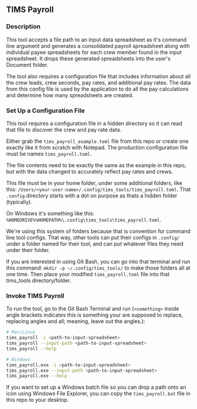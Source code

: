 ## TIMS Payroll

### Description

This tool accepts a file path to an input data spreadsheet as it's command line argument and generates a consolidated payroll spreadsheet along with individual payee spreadsheets for each crew member found in the input spreadsheet. It drops these generated spreadsheets into the user's Document folder.

The tool also requires a configuration file that includes information about all the crew leads, crew seconds, pay rates, and additional pay rates. The data from this config file is used by the application to do all the pay calculations and determine how many spreadsheets are created.

### Set Up a Configuration File

This tool requires a configuration file in a hidden directory so it can read that file to discover the crew and pay rate data.

Either grab the `tims_payroll_example.toml` file from this repo or create one exactly like it from scratch with Notepad. The production configuration file must be names `tims_payroll.toml`.

The file contents need to be exactly the same as the example in this repo, but with the data changed to accurately reflect pay rates and crews.

This file must be in your home folder, under some additional folders, like this: `/Users/<your-user-name>/.config/tims_tools/tims_payroll.toml`. That `.config` directory starts with a dot on purpose as thats a hidden folder (typically).

On Windows it's something like this: `%HOMEDRIVE%%HOMEPATH%\.config\tims_tools\tims_payroll.toml`.

We're using this system of folders because that is convention for command line tool configs. That way, other tools can put their configs in `.config/` under a folder named for their tool, and can put whatever files they need under their folder.

If you are interested in using Git Bash, you can go into that terminal and run this command: `mkdir -p ~/.config/tims_tools/` to make those folders all at one time. Then place your modified `tims_payroll.toml` file into that tims_tools directory/folder.

### Invoke TIMS Payroll

To run the tool, go to the Git Bash Terminal and run (`<something>` inside angle brackets indicates this is something your are supposed to replace, replacing angles and all; meaning, leave out the angles.):

```bash
# Mac/Linux
tims_payroll -i <path-to-input-spreadsheet>
tims_payroll --input-path <path-to-input-spreadsheet>
tims_payroll --help

# Windows
tims_payroll.exe -i <path-to-input-spreadsheet>
tims_payroll.exe --input-path <path-to-input-spreadsheet>
tims_payroll.exe --help
```

If you want to set up a Windows batch file so you can drop a path onto an icon using Windows File Explorer, you can copy the `tims_payroll.bat` file in this repo to your desktop.
